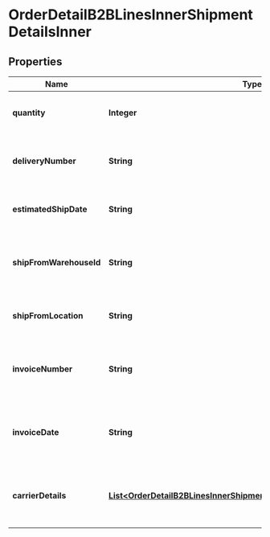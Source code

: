 

# OrderDetailB2BLinesInnerShipmentDetailsInner


## Properties

| Name | Type | Description | Notes |
|------------ | ------------- | ------------- | -------------|
|**quantity** | **Integer** | The quantity shipped of the line item. |  [optional] |
|**deliveryNumber** | **String** | The actual date of delivery of the line item. |  [optional] |
|**estimatedShipDate** | **String** | The date the line item is expected to be shipped. |  [optional] |
|**shipFromWarehouseId** | **String** | The ID of the warehouse the product will ship from. |  [optional] |
|**shipFromLocation** | **String** | The city and state the line item ships from. |  [optional] |
|**invoiceNumber** | **String** | The Ingram Micro invoice number for the line item. |  [optional] |
|**invoiceDate** | **String** | The date the IngramMicro invoice was created for the line item. |  [optional] |
|**carrierDetails** | [**List&lt;OrderDetailB2BLinesInnerShipmentDetailsInnerCarrierDetailsInner&gt;**](OrderDetailB2BLinesInnerShipmentDetailsInnerCarrierDetailsInner.md) | The shipment carrier details for the line item. |  [optional] |



